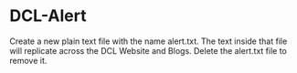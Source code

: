 # DCL-Alert
Create a new plain text file with the name alert.txt. The text inside that file will replicate across the DCL Website and Blogs. Delete the alert.txt file to remove it.
